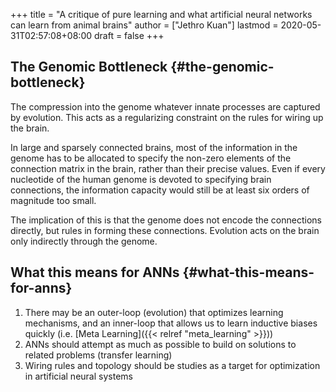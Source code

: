 +++
title = "A critique of pure learning and what artificial neural networks can learn from animal brains"
author = ["Jethro Kuan"]
lastmod = 2020-05-31T02:57:08+08:00
draft = false
+++

## The Genomic Bottleneck {#the-genomic-bottleneck}

The compression into the genome whatever innate processes are captured
by evolution. This acts as a regularizing constraint on the rules for
wiring up the brain.

In large and sparsely connected brains, most of the information in the
genome has to be allocated to specify the non-zero elements of the
connection matrix in the brain, rather than their precise values. Even
if every nucleotide of the human genome is devoted to specifying brain
connections, the information capacity would still be at least six
orders of magnitude too small.

The implication of this is that the genome does not encode the
connections directly, but rules in forming these connections.
Evolution acts on the brain only indirectly through the genome.

## What this means for ANNs {#what-this-means-for-anns}

1.  There may be an outer-loop (evolution) that optimizes learning
    mechanisms, and an inner-loop that allows us to learn inductive
    biases quickly (i.e. [Meta Learning]({{< relref "meta_learning" >}}))
2.  ANNs should attempt as much as possible to build on solutions to
    related problems (transfer learning)
3.  Wiring rules and topology should be studies as a target for
    optimization in artificial neural systems
